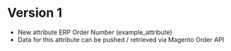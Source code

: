 # Version 1

- New attribute ERP Order Number (example_attribute)
- Data for this attribute can be pushed / retrieved via Magento Order API


